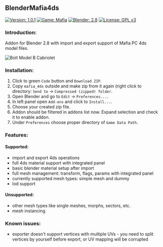 ## BlenderMafia4ds

[![Version: 1.0.1](https://img.shields.io/badge/version-1.0.1-lightgrey.svg)](https://github.com/djbozkosz/BlenderMafia4ds)
[![Game: Mafia](https://img.shields.io/badge/game-mafia-red.svg)](https://mafiagame.com)
[![Blender: 2.8](https://img.shields.io/badge/blender-2.8-green.svg)](https://www.blender.org/)
[![License: GPL v3](https://img.shields.io/badge/license-GPL%20v3-blue.svg)](https://github.com/djbozkosz/BlenderMafia4ds/blob/master/LICENSE)

### Introduction:
Addon for Blender 2.8 with import and export support of Mafia PC 4ds model files.

<img src="https://i.postimg.cc/jjGmR3q3/bolt-b2.png" alt="Bolt Model B Cabriolet">

### Installation:
1. Click to green `Code` button and `Download ZIP`.
2. Copy `mafia_4ds` outside and make zip from it again (right click to directory: `Send to` -> `Compressed (zipped) folder`.
3. Open Blender and go to `Edit` -> `Preferences...`.
4. In left panel open `Add-ons` and click to `Install...`.
5. Choose your created zip file.
6. Addon should be filtered in addons list now. Expand selection and check it to enable addon.
7. Under `Preferences` choose proper directory of `Game Data Path`.

### Features:
#### Supported:
- import and export 4ds operations
- full 4ds material support with integrated panel
- basic blender material setup after import
- full mesh management: transform, flags, params with integrated panel
- currently supported mesh types: simple mesh and dummy
- lod support
#### Unsupported:
- other mesh types like single meshes, morphs, sectors, etc.
- mesh instancing

### Known issues:
- exporter doesn't support vertices with multiple UVs - you need to split vertices by yourself before export, or UV mapping will be corrupted
